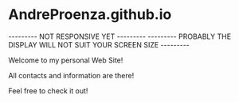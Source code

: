 # AndreProenza.github.io


--------- NOT RESPONSIVE YET ---------
--------- PROBABLY THE DISPLAY WILL NOT SUIT YOUR SCREEN SIZE ---------

Welcome to my personal Web Site!

All contacts and information are there!

Feel free to check it out!
